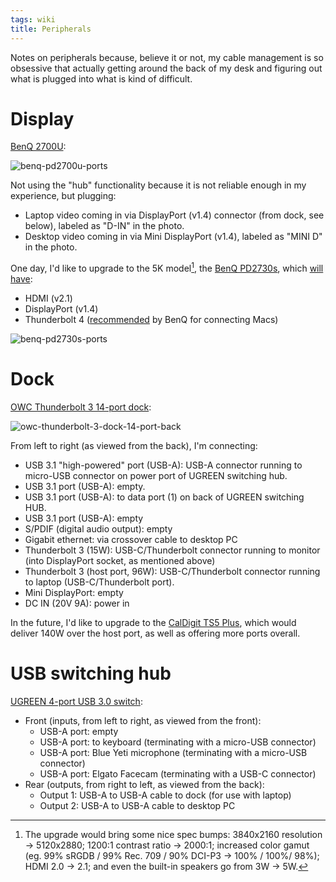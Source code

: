 ```yaml
---
tags: wiki
title: Peripherals
---
```


Notes on peripherals because, believe it or not, my cable management is so obsessive that actually getting around the back of my desk and figuring out what is plugged into what is kind of difficult.

# Display

[BenQ 2700U](https://www.benq.com/en-us/monitor/professional/pd2700u.html):

![benq-pd2700u-ports](/system/images/benq-pd2700u-ports.png)

Not using the "hub" functionality because it is not reliable enough in my experience, but plugging:

- Laptop video coming in via DisplayPort (v1.4) connector (from dock, see below), labeled as "D-IN" in the photo.
- Desktop video coming in via Mini DisplayPort (v1.4), labeled as "MINI D" in the photo.

One day, I'd like to upgrade to the 5K model[^pd2730s], the [BenQ PD2730s](https://www.benq.com/en-us/monitor/professional/pd2730s.html), which [will have](https://www.benq.com/en-us/monitor/professional/pd2730s/spec.html):

[^pd2730s]: The upgrade would bring some nice spec bumps: 3840x2160 resolution → 5120x2880; 1200:1 contrast ratio → 2000:1; increased color gamut (eg. 99% sRGDB / 99% Rec. 709 / 90% DCI-P3 → 100% / 100%/ 98%); HDMI 2.0 → 2.1; and even the built-in speakers go from 3W → 5W.

- HDMI (v2.1)
- DisplayPort (v1.4)
- Thunderbolt 4 ([recommended](https://www.benq.com/en-us/campaign/monitor-for-mac/articles/how-do-i-connect-my-mac-m1-to-benq-monitor-update.html) by BenQ for connecting Macs)

![benq-pd2730s-ports](/system/images/benq-pd2730s-ports.png)

# Dock

[OWC Thunderbolt 3 14-port dock](https://www.owc.com/solutions/thunderbolt-3-dock-14-port):

![owc-thunderbolt-3-dock-14-port-back](/system/images/owc-thunderbolt-3-dock-14-port-back.png)

From left to right (as viewed from the back), I'm connecting:

- USB 3.1 "high-powered" port (USB-A): USB-A connector running to micro-USB connector on power port of UGREEN switching hub.
- USB 3.1 port (USB-A): empty.
- USB 3.1 port (USB-A): to data port (1) on back of UGREEN switching HUB.
- USB 3.1 port (USB-A): empty
- S/PDIF (digital audio output): empty
- Gigabit ethernet: via crossover cable to desktop PC
- Thunderbolt 3 (15W): USB-C/Thunderbolt connector running to monitor (into DisplayPort socket, as mentioned above)
- Thunderbolt 3 (host port, 96W): USB-C/Thunderbolt connector running to laptop (USB-C/Thunderbolt port).
- Mini DisplayPort: empty
- DC IN (20V 9A): power in

In the future, I'd like to upgrade to the [CalDigit TS5 Plus](https://www.caldigit.com/thunderbolt-5-dock-ts5-plus/), which would deliver 140W over the host port, as well as offering more ports overall.

# USB switching hub

[UGREEN 4-port USB 3.0 switch](https://www.amazon.es/dp/B01N6GD9JO):

- Front (inputs, from left to right, as viewed from the front):
    - USB-A port: empty
    - USB-A port: to keyboard (terminating with a micro-USB connector)
    - USB-A port: Blue Yeti microphone (terminating with a micro-USB connector)
    - USB-A port: Elgato Facecam (terminating with a USB-C connector)
- Rear (outputs, from right to left, as viewed from the back):
    - Output 1: USB-A to USB-A cable to dock (for use with laptop)
    - Output 2: USB-A to USB-A cable to desktop PC
